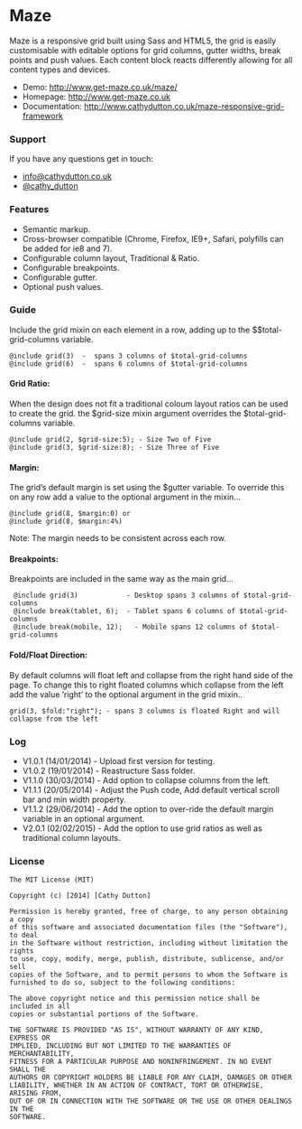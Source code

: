 # Maze


Maze is a responsive grid built using Sass and HTML5, the grid is easily customisable with editable options for grid columns, gutter widths, break points and push values. Each content block reacts differently allowing for all content types and devices. 

* Demo: http://www.get-maze.co.uk/maze/
* Homepage: http://www.get-maze.co.uk
* Documentation: http://www.cathydutton.co.uk/maze-responsive-grid-framework


### Support
If you have any questions get in touch:

-   [info@cathydutton.co.uk](mailto:info@cathydutton.co.uk)
-   [@cathy_dutton](http://twitter.com/cathy_dutton)


### Features

* Semantic markup. 
* Cross-browser compatible (Chrome, Firefox, IE9+, Safari, polyfills can be added for ie8 and 7).
* Configurable column layout, Traditional &amp; Ratio.
* Configurable breakpoints.
* Configurable gutter.
* Optional push values.


### Guide

Include the grid mixin on each element in a row, adding up to the $$total-grid-columns variable.
```
@include grid(3)  -  spans 3 columns of $total-grid-columns
@include grid(6)  -  spans 6 columns of $total-grid-columns
```

#### Grid Ratio:

When the design does not fit a traditional coloum layout ratios can be used to create the grid. the $grid-size mixin argument overrides the $total-grid-columns variable.

```
@include grid(2, $grid-size:5); - Size Two of Five
@include grid(3, $grid-size:8); - Size Three of Five
```

#### Margin:

The grid’s default margin is set using the $gutter variable. To override this on any row add a value to the optional argument in the mixin…
```
@include grid(8, $margin:0) or
@include grid(8, $margin:4%)
```
Note: The margin needs to be consistent across each row.

#### Breakpoints:

Breakpoints are included in the same way as the main grid...
```
 @include grid(3)            - Desktop spans 3 columns of $total-grid-columns
 @include break(tablet, 6);  - Tablet spans 6 columns of $total-grid-columns
 @include break(mobile, 12);   - Mobile spans 12 columns of $total-grid-columns
```
#### Fold/Float Direction:

By default columns will float left and collapse from the right hand side of the page. To change this to right floated columns which collapse from the left add the value ’right’ to the optional argument in the grid mixin..
```
grid(3, $fold:"right"); - spans 3 columns is floated Right and will collapse from the left
```

### Log

* V1.0.1 (14/01/2014) - Upload first version for testing.
* V1.0.2 (19/01/2014) - Reastructure Sass folder.
* V1.1.0 (30/03/2014) - Add option to collapse columns from the left.
* V1.1.1 (20/05/2014) - Adjust the Push code, Add default vertical scroll bar and min width property.
* V1.1.2 (29/06/2014) - Add the option to over-ride the default margin variable in an optional argument.
* V2.0.1 (02/02/2015) - Add the option to use grid ratios as well as traditional column layouts.

### License
```
The MIT License (MIT)

Copyright (c) [2014] [Cathy Dutton]

Permission is hereby granted, free of charge, to any person obtaining a copy
of this software and associated documentation files (the "Software"), to deal
in the Software without restriction, including without limitation the rights
to use, copy, modify, merge, publish, distribute, sublicense, and/or sell
copies of the Software, and to permit persons to whom the Software is
furnished to do so, subject to the following conditions:

The above copyright notice and this permission notice shall be included in all
copies or substantial portions of the Software.

THE SOFTWARE IS PROVIDED "AS IS", WITHOUT WARRANTY OF ANY KIND, EXPRESS OR
IMPLIED, INCLUDING BUT NOT LIMITED TO THE WARRANTIES OF MERCHANTABILITY,
FITNESS FOR A PARTICULAR PURPOSE AND NONINFRINGEMENT. IN NO EVENT SHALL THE
AUTHORS OR COPYRIGHT HOLDERS BE LIABLE FOR ANY CLAIM, DAMAGES OR OTHER
LIABILITY, WHETHER IN AN ACTION OF CONTRACT, TORT OR OTHERWISE, ARISING FROM,
OUT OF OR IN CONNECTION WITH THE SOFTWARE OR THE USE OR OTHER DEALINGS IN THE
SOFTWARE.

